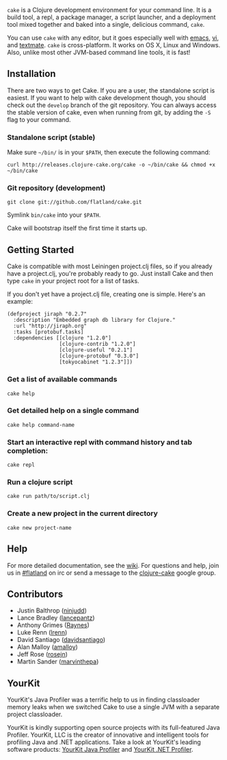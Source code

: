 `cake` is a Clojure development environment for your command line. It is a build tool, a repl, a
package manager, a script launcher, and a deployment tool mixed together and baked into a single,
delicious command, `cake`.

You can use `cake` with any editor, but it goes especially well with [emacs](http://github.com/flatland/cake/wiki/emacs),
[vi](http://github.com/flatland/cake/wiki/vi), and [textmate](http://github.com/flatland/cake/wiki/textmate).
`cake` is cross-platform. It works on OS X, Linux and Windows. Also, unlike most other JVM-based
command line tools, it is fast!

## Installation

There are two ways to get Cake. If you are a user, the standalone script is easiest. If you want to
help with cake development though, you should check out the `develop` branch of the git
repository. You can always access the stable version of cake, even when running from git, by adding
the `-S` flag to your command.

### Standalone script (stable)

Make sure `~/bin/` is in your `$PATH`, then execute the following command:

    curl http://releases.clojure-cake.org/cake -o ~/bin/cake && chmod +x ~/bin/cake

### Git repository (development)

    git clone git://github.com/flatland/cake.git

Symlink `bin/cake` into your `$PATH`.

Cake will bootstrap itself the first time it starts up.

## Getting Started

Cake is compatible with most Leiningen project.clj files, so if you already have a project.clj,
you're probably ready to go. Just install Cake and then type `cake` in your project root for a list
of tasks.

If you don't yet have a project.clj file, creating one is simple. Here's an example:

    (defproject jiraph "0.2.7"
      :description "Embedded graph db library for Clojure."
      :url "http://jiraph.org"
      :tasks [protobuf.tasks]
      :dependencies [[clojure "1.2.0"]
                     [clojure-contrib "1.2.0"]
                     [clojure-useful "0.2.1"]
                     [clojure-protobuf "0.3.0"]
                     [tokyocabinet "1.2.3"]])

### Get a list of available commands

    cake help

### Get detailed help on a single command

    cake help command-name

### Start an interactive repl with command history and tab completion:

    cake repl

### Run a clojure script

    cake run path/to/script.clj

### Create a new project in the current directory

    cake new project-name

## Help

For more detailed documentation, see the [wiki](https://github.com/flatland/cake/wiki).  For
questions and help, join us in [#flatland](irc://irc.freenode.net/#flatland) on irc or send a
message to the [clojure-cake](http://groups.google.com/group/clojure-cake) google group.

## Contributors

- Justin Balthrop ([ninjudd](https://github.com/ninjudd))
- Lance Bradley ([lancepantz](https://github.com/lancepantz))
- Anthony Grimes ([Raynes](https://github.com/Raynes))
- Luke Renn ([lrenn](https://github.com/lrenn))
- David Santiago ([davidsantiago](https://github.com/davidsantiago))
- Alan Malloy ([amalloy](https://github.com/amalloy))
- Jeff Rose ([rosejn](https://github.com/rosejn))
- Martin Sander ([marvinthepa](https://github.com/marvinthepa))

## YourKit

YourKit's Java Profiler was a terrific help to us in finding classloader memory leaks when we
switched Cake to use a single JVM with a separate project classloader.

YourKit is kindly supporting open source projects with its full-featured Java Profiler.
YourKit, LLC is the creator of innovative and intelligent tools for profiling
Java and .NET applications. Take a look at YourKit's leading software products:
[YourKit Java Profiler](http://www.yourkit.com/java/profiler/index.jsp) and
[YourKit .NET Profiler](http://www.yourkit.com/.net/profiler/index.jsp).
